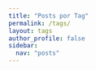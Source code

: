 ```yaml
---
title: "Posts por Tag"
permalink: /tags/
layout: tags
author_profile: false
sidebar:
  nav: "posts"
---
```

